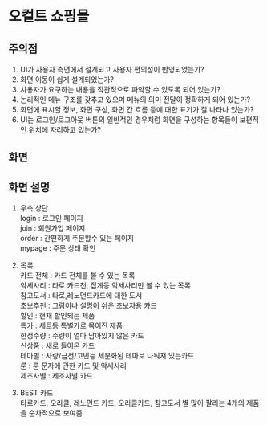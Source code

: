 # 오컬트 쇼핑몰
## 주의점
1) UI가 사용자 측면에서 설계되고 사용자 편의성이 반영되었는가?
2) 화면 이동이 쉽게 설계되었는가?
3) 사용자가 요구하는 내용을 직관적으로 파악할 수 있도록 되어 있는가?
4) 논리적인 메뉴 구조를 갖추고 있으며 메뉴의 의미 전달이 정확하게 되어 있는가?
5) 화면에 표시할 정보, 화면 구성, 화면 간 흐름 등에 대한 표기가 잘 나타나 있는가?
6) UI는 로그인/로그아웃 버튼의 일반적인 경우처럼 화면을 구성하는 항목들이 보편적인 위치에 자리하고 있는가?

## 화면 

## 화면 설명
1. 우측 상단
   <br>login : 로그인 페이지
   <br>join : 회원가입 페이지
   <br>order : 간편하게 주문할수 있는 페이지
   <br>mypage : 주문 상태 확인

2. 목록
   <br>카드 전체 : 카드 전체를 불 수 있는 목록
   <br>악세사리 : 타로 카드천, 집게등 악세사리만 볼 수 있는 목록
   <br>참고도서 : 타로,레노먼드카드에 대한 도서
   <br>초보추천 : 그림이나 설명이 쉬운 초보자용 카드
   <br>할인 : 현재 할인되는 제품
   <br>특가 : 세트등 특별가로 묶어진 제품
   <br>한정수량 : 수량이 얼마 남아있지 않은 카드
   <br>신상품 : 새로 들어온 카드
   <br>테마별 : 사랑/금전/고민등 세분화된 테마로 나눠져 있는카드
   <br>룬 : 룬 문자에 관한 카드 및 악세사리
   <br>제조사별 : 제조사별 카드
3. BEST 카드
   <br>타로카드, 오라클, 레노먼드 카드, 오라클카드, 참고도서 별 많이 팔리는 4개의 제품을 순차적으로 보여줌
   
